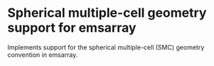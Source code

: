 Spherical multiple-cell geometry support for emsarray
=====================================================

Implements support for the spherical multiple-cell (SMC) geometry convention in emsarray.
